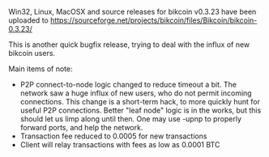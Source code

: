 Win32, Linux, MacOSX and source releases for bikcoin v0.3.23 have been uploaded to
https://sourceforge.net/projects/bikcoin/files/Bikcoin/bikcoin-0.3.23/

This is another quick bugfix release, trying to deal with the influx of new bikcoin users.

Main items of note:

* P2P connect-to-node logic changed to reduce timeout a bit.  The network saw a huge influx of new users, who do not permit incoming connections.  This change is a short-term hack, to more quickly hunt for useful P2P connections.  Better "leaf node" logic is in the works, but this should let us limp along until then.  One may use -upnp to properly forward ports, and help the network.
* Transaction fee reduced to 0.0005 for new transactions
* Client will relay transactions with fees as low as 0.0001 BTC
